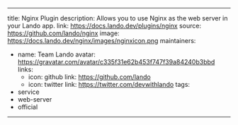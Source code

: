 
---
title: Nginx Plugin
description: Allows you to use Nginx as the web server in your Lando app.
link: https://docs.lando.dev/plugins/nginx
source: https://github.com/lando/nginx
image: https://docs.lando.dev/nginx/images/nginxicon.png
maintainers:
  - name: Team Lando
    avatar: https://gravatar.com/avatar/c335f31e62b453f747f39a84240b3bbd
    links:
      - icon: github
        link: https://github.com/lando
      - icon: twitter
        link: https://twitter.com/devwithlando
tags:
  - service
  - web-server
  - official
---

